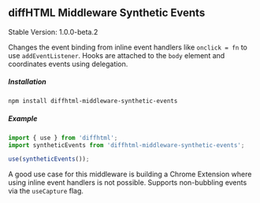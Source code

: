 diffHTML Middleware Synthetic Events
------------------------------------

Stable Version: 1.0.0-beta.2

Changes the event binding from inline event handlers like `onclick = fn` to use
`addEventListener`. Hooks are attached to the `body` element and coordinates
events using delegation.

##### Installation

``` sh
npm install diffhtml-middleware-synthetic-events
```

##### Example

``` javascript
import { use } from 'diffhtml';
import syntheticEvents from 'diffhtml-middleware-synthetic-events';

use(syntheticEvents());
```

A good use case for this middleware is building a Chrome Extension where using
inline event handlers is not possible. Supports non-bubbling events via the
`useCapture` flag.
